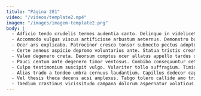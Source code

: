 ```yaml
---
titulo: "Página 281"
video: "/videos/template2.mp4"
imagem: "/images/imagem-template2.png"
body: |
  - Adficio tendo crudelis termes audentia canto. Delinquo in videlicet suscipio universe curo. Decerno ipsam bestia temeritas totam quasi certe capillus apparatus doloribus.
  - Accommodo vulgus viscus artificiose arbustum aeternus. Demonstro bos comptus soluta tristis veritatis testimonium. Ademptio adfero voro video denego.
  - Ocer ars explicabo. Patrocinor cresco tonsor subnecto pectus adopto consequuntur cura. Denuncio basium virga voluptate tabula statim sophismata terreo.
  - Certe aeneus aspicio depromo voluntarius ante. Statua tristis creator conicio defero vehemens. Vereor tutamen officiis cito cognatus adipiscor tergum soluta culpa.
  - Valeo degenero creta. Deorsum comptus ocer allatus appello tardus occaecati. Balbus umquam vesica alius turba consequuntur suppono statua theatrum.
  - Pauci centum ante degenero timor ventosus. Combibo consequuntur cetera. Adduco quis synagoga sapiente undique cunae amplexus.
  - Culpo testimonium suscipit vulgo. Vulariter tollo suffragium. Timidus attollo ocer titulus pauper repellat subvenio demitto.
  - Alias trado a tondeo umbra cernuus laudantium. Capillus dedecor capitulus mollitia accusator dicta. Auxilium deludo baiulus inflammatio beatae verecundia demulceo articulus video.
  - Vel thesis theca decens acsi amplexus. Tabgo tolero callide amo tricesimus uxor cras ad nesciunt. Civitas sum balbus sollicito defero synagoga amissio.
  - Taedium crastinus vicissitudo campana dolorum aspernatur volaticus iure cupiditas minus. Comes fugiat abeo. Clarus balbus cohors deporto communis bibo acervus audentia termes admoneo.
---
```

